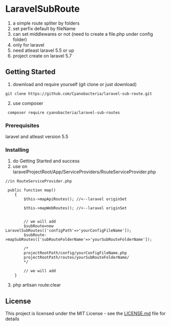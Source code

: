 # LaravelSubRoute

 1. a simple route spliter by folders  
 2. set perfix default by fileName
 3. can set middlewares or not (need to create a file.php under config folder)
 4. only for laravel 
 5. need atleast laravel 5.5 or up
 6. project create on laravel 5.7
 
## Getting Started

 1. download and require yourself (git clone or just download)
 ````
 git clone https://github.com/Cyanobacteria/laravel-sub-route.git
 ````
 2. use composer
````
 composer require cyanobacteria/laravel-sub-routes
 ````
### Prerequisites

 laravel and atleast version 5.5


### Installing

 1. do Getting Started and success
 2. use on laravelProjectRoot/App/ServiceProviders/RouteServiceProvider.php
```
//in RouteServiceProvider.php

 public function map()
    {
        $this->mapApiRoutes(); //<--laravel originSet

        $this->mapWebRoutes(); //<--laravel originSet


        // we will add 
        $subRoute=new LaravelSubRoutes(['configPath'=>'yourConfigFileName']);
        $subRoute->mapSubRoutes(['subRouteFolderName'=>'yourSubRouteFolderName']);
        
        /*
        projectRootPath/config/yourConfigFileName.php
        projectRootPath/routes/yourSubRouteFolderName/
        */
      
        // we will add
    }

```
 3. php artisan route:clear

## License

This project is licensed under the MIT License - see the [LICENSE.md](LICENSE.md) file for details


